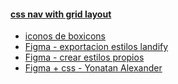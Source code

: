 #### [css nav with grid layout](https://youtu.be/jTaIViOLlys)
- [iconos de boxicons](https://boxicons.com/)
- [Figma - exportacion estilos landify](https://youtu.be/Mx8h0SRu-Iw?t=871)
- [Figma - crear estilos propios](https://youtu.be/Mx8h0SRu-Iw?t=1274)
- [Figma + css - Yonatan Alexander](https://www.youtube.com/watch?v=cFV2F_XWZ_o)
